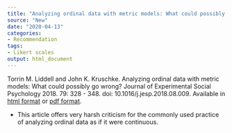 ```yaml
---
title: "Analyzing ordinal data with metric models: What could possibly go wrong?"
source: "New"
date: "2020-04-13"
categories:
- Recommendation
tags:
- Likert scales
output: html_document
---
```


Torrin M. Liddell and John K. Kruschke. Analyzing ordinal data with metric models: What could possibly go wrong? Journal of Experimental Social Psychology 2018. 79: 328 - 348. doi: 10.1016/j.jesp.2018.08.009. Available in [html format](http://www.sciencedirect.com/science/article/pii/S0022103117307746) or [pdf format](http://hbiostat.org/papers/ordinal/lid18ana.pdf).

<!---More--->

+ This article offers very harsh criticism for the commonly used practice of analyzing ordinal data as if it were continuous.